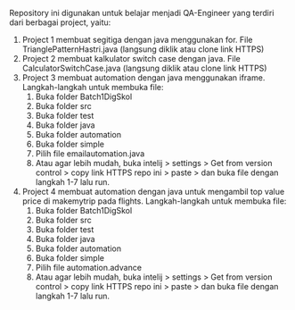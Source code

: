Repository ini digunakan untuk belajar menjadi QA-Engineer yang terdiri dari berbagai project, yaitu:

1. Project 1 membuat segitiga dengan java menggunakan for. File TrianglePatternHastri.java (langsung diklik atau clone link HTTPS)
2. Project 2 membuat kalkulator switch case dengan java. File CalculatorSwitchCase.java (langsung diklik atau clone link HTTPS)
3. Project 3 membuat automation dengan java menggunakan iframe.
   Langkah-langkah untuk membuka file:
   1. Buka folder Batch1DigSkol
   2. Buka folder src
   3. Buka folder test
   4. Buka folder java
   5. Buka folder automation
   6. Buka folder simple
   7. Pilih file emailautomation.java
   8. Atau agar lebih mudah, buka intelij > settings > Get from version control > copy link HTTPS repo ini > paste > dan buka file dengan langkah 1-7 lalu run.
4. Project 4 membuat automation dengan java untuk mengambil top value price di makemytrip pada flights.
   Langkah-langkah untuk membuka file:
   1. Buka folder Batch1DigSkol
   2. Buka folder src
   3. Buka folder test
   4. Buka folder java
   5. Buka folder automation
   6. Buka folder simple
   7. Pilih file automation.advance
   8. Atau agar lebih mudah, buka intelij > settings > Get from version control > copy link HTTPS repo ini > paste > dan buka file dengan langkah 1-7 lalu run.
